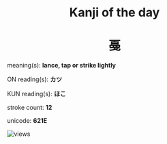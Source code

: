<h1 align="center">Kanji of the day</h1>
<h1 align="center">戞</h1>
<p align="left">meaning(s): <b>lance, tap or strike lightly</b></p>
<p align="left">ON reading(s): <b>カツ</b></p>
<p align="left">KUN reading(s): <b>ほこ</b></p>
<p align="left">stroke count: <b>12</b></p>
<p align="left">unicode: <b>621E</b></p>
<p align="left"><img src="https://komarev.com/ghpvc/?username=tristanwagner-kanjioftheday&label=Views&color=0e75b6&style=flat" alt="views"/></p>
